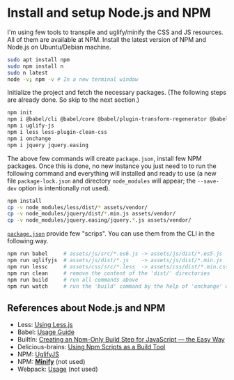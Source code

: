 # Install and setup Node.js and NPM

I'm using few tools to transpile and uglify/minify the CSS and JS resources. All of them are available at NPM. Install the latest version of NPM and Node.js on Ubuntu/Debian machine.

```bash
sudo apt install npm
sudo npm install n
sudo n latest
node -v; npm -v # In a new terminal window 
```

Initialize the project and fetch the necessary packages. (The following steps are already done. So skip to the next section.)

```bash
npm init
npm i @babel/cli @babel/core @babel/plugin-transform-regenerator @babel/plugin-transform-spread @babel/preset-env
npm i uglify-js
npm i less less-plugin-clean-css
npm i onchange
npm i jquery jquery.easing
```

The above few commands will create `package.json`, install few NPM packages. Once this is done, no new instance you just need to to run the following command and everything will installed and ready to use (a new file `package-lock.json` and directory `node_modules` will appear; the `--save-dev` option is intentionally not used).

```bash
npm install
cp -v node_modules/less/dist/* assets/vendor/
cp -v node_modules/jquery/dist/*.min.js assets/vendor/
cp -v node_modules/jquery.easing/jquery.*.js assets/vendor/
```

[`package.json`](package.json) provide few "scrips". You can use them from the CLI in the following way.

```bash
npm run babel     # assets/js/src/*.es6.js -> assets/js/dist/*.es5.js
npm run uglifyjs  # assets/js/dist/*.js    -> assets/js/dist/*.min.js
npm run lessc     # assets/css/src/*.less  -> assets/css/dist/*.min.css
npm run clean     # remove the content of the 'dist/' directories
npm run build     # run all commands above
npm run watch     # run the 'build' command by the help of 'onchange' when the files in 'src/' are changed.
```

## References about Node.js and NPM

* Less: [Using Less.js](https://lesscss.org/usage/#command-line-usage)
* Babel: [Usage Guide](https://babeljs.io/docs/en/usage/)
* BuiltIn: [Creating an Npm-Only Build Step for JavaScript — the Easy Way](https://builtin.com/software-engineering-perspectives/npm-only-build-step)
* Delicious-brains: [Using Npm Scripts as a Build Tool](https://deliciousbrains.com/npm-build-script/)
* NPM: [UglifyJS](https://www.npmjs.com/package/uglify-js)
* NPM: [__Minify__](https://www.npmjs.com/package/minify) (not used)
* Webpack: [Usage](https://webpack.js.org/concepts/plugins/#usage) (not used)